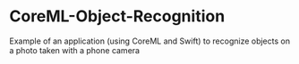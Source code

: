 # CoreML-Object-Recognition
Example of an application (using CoreML and Swift) to recognize objects on a photo taken with a phone camera
